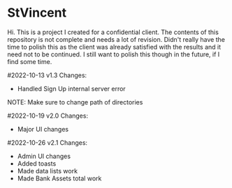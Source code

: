 # StVincent
Hi. This is a project I created for a confidential client. The contents of this repository is not complete and needs a lot of revision. Didn't really have the time to polish this as the client was already satisfied with the results and it need not to be continued. I still want to polish this though in the future, if I find some time.



#2022-10-13 v1.3
Changes:
- Handled Sign Up internal server error

NOTE: Make sure to change path of directories


#2022-10-19 v2.0
Changes:
- Major UI changes

#2022-10-26 v2.1
Changes:
- Admin UI changes
- Added toasts
- Made data lists work
- Made Bank Assets total work
